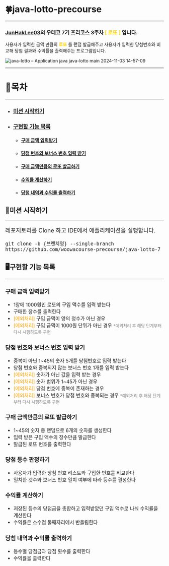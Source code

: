# 🍀java-lotto-precourse


---

### [JunHakLee03](https://github.com/JunHakLee03)의 우테코 7기 프리코스 3주차 <span style="color:gold"> **[ 로또 ]** </span> 입니다.

사용자가 입력한 금액 만큼의 <span style="color:gold"> **로또** </span>를 랜덤 발급해주고 
사용자가 입력한 당첨번호와 비교해 당첨 결과와 수익률을 출력해주는 프로그램입니다.

![java-lotto – Application java  java-lotto main  2024-11-03 14-57-09](https://github.com/user-attachments/assets/fb9f80ab-e9bd-4274-a744-8af3668961ad)

---

# 📜목차

---
<span style="font-size:105%">

- ### [미션 시작하기](#미션-시작하기)
- ### [구현할 기능 목록](#구현할-기능-목록)
    - #### [구매 금액 입력받기](#구매-금액-입력받기)
    - #### [당첨 번호와 보너스 번호 입력 받기](#당첨-번호와-보너스-번호-입력-받기)
    - #### [구매 금액만큼의 로또 발급하기](#구매-금액만큼의-로또-발급하기)
    - #### [수익률 계산하기](#수익률-계산하기)
    - #### [당첨 내역과 수익률 출력하기](#당첨-내역과-수익률-출력하기)

</span>

## 🚩미션 시작하기

---
<span style="font-size:130%">

레포지토리를 Clone 하고 IDE에서 애플리케이션을 실행합니다.  

`git clone -b {브랜치명} --single-branch https://github.com/woowacourse-precourse/java-lotto-7`

</span>

## 🖥️구현할 기능 목록

---
<span style="font-size:110%">

### 구매 금액 입력받기

- 1장에 1000원인 로또의 구입 액수를 입력 받는다
- 구매한 장수를 출력한다
- <span style="color:orange"> [에외처리] </span> 구입 금액이 양의 정수가 아닌 경우
- <span style="color:orange"> [에외처리] </span> 구입 금액이 1000원 단위가 아닌 경우
<span style="font-size:87%; color:gray"> *예외처리 후 해당 단계부터 다시 시행하도록 구현 </span>

### 당첨 번호와 보너스 번호 입력 받기

- 중복이 아닌 1~45의 숫자 5개를 당첨번호로 입력 받는다
- 당첨 번호와 중복되지 않는 보너스 번호 1개를 입력 받는다
- <span style="color:orange"> [에외처리] </span> 숫자가 아닌 값을 입력 받는 경우
- <span style="color:orange"> [에외처리] </span> 숫자 범위가 1~45가 아닌 경우
- <span style="color:orange"> [에외처리] </span> 당첨 번호에 중복이 존재하는 경우
- <span style="color:orange"> [에외처리] </span> 보너스 번호가 당첨 번호와 중복되는 경우
<span style="font-size:87%; color:gray"> *예외처리 후 해당 단계부터 다시 시행하도록 구현 </span>

### 구매 금액만큼의 로또 발급하기

- 1~45의 숫자 중 랜덤으로 6개의 숫자를 생성한다
- 입력 받은 구입 액수의 장수만큼 발급한다
- 발급된 로또 번호를 출력한다

### 당첨 등수 판정하기

- 사용자가 입력한 당첨 번호 리스트와 구입한 번호를 비교한다
- 일치한 갯수와 보너스 번호 일치 여부에 따라 등수를 결정한다

### 수익률 계산하기

- 저장된 등수의 당첨금을 총합하고 입력받았던 구입 액수로 나눠 수익률을 계산한다
- 수익률은 소수점 둘째자리에서 반올림한다

### 당첨 내역과 수익률 출력하기

- 등수별 당첨금과 당첨 횟수를 출력한다
- 수익률을 출력한다

</span>
